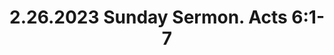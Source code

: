 ---
uri: '/videos/800312292'
title: '2.26.2023 Sunday Sermon. Acts 6:1-7'
description: 'Growing Pains\nActs 6:1-7\nSpirit Filled Church'
thumbnailUrl: 'https://i.vimeocdn.com/video/1619990131-9305eee928aa37e82a9e478a02ee16f92dbfdd79b3002188bf58112588b0a4c9-d_1280x720?r=pad'
url: 'https://vimeo.com/800312292'
embedUrl: 'https://player.vimeo.com/video/800312292'
playlistId: '10085736'
playlistName: 'Messages 2023'
category: 'Messages'
duration: '2363'
width: '1280'
height: '720'
channelId: '/users/116618052'
channelName: 'Stony Brook Church'
channelBio: 'Stony Brook Church, Making Disciples'
channelUrl: 'https://vimeo.com/stonybrook'
position: 11
videoId: '800312292'
createdAt: '2023-02-19T17:28:52+00:00'
modifiedAt: '2023-04-23T14:34:26+00:00'
publishedAt: '2023-02-19T17:28:52+00:00'
---